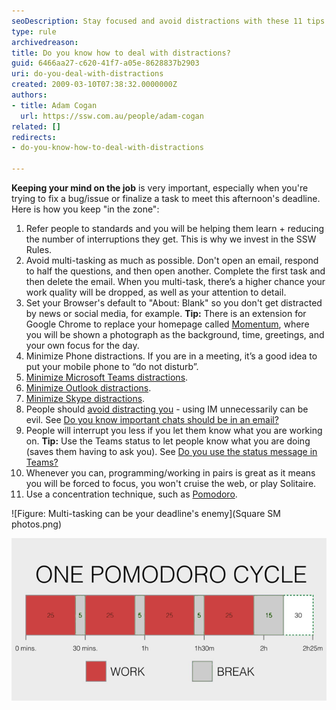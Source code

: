 ```yaml
---
seoDescription: Stay focused and avoid distractions with these 11 tips: prioritize tasks, minimize multitasking, set browser defaults, reduce phone interruptions, and more.
type: rule
archivedreason: 
title: Do you know how to deal with distractions?
guid: 6466aa27-c620-41f7-a05e-8628837b2903
uri: do-you-deal-with-distractions
created: 2009-03-10T07:38:32.0000000Z
authors:
- title: Adam Cogan
  url: https://ssw.com.au/people/adam-cogan
related: []
redirects:
- do-you-know-how-to-deal-with-distractions

---
```


**Keeping your mind on the job** is very important, especially when you're trying to fix a bug/issue or finalize a task to meet this afternoon's deadline. Here is how you keep "in the zone":

<!--endintro-->

1. Refer people to standards and you will be helping them learn + reducing the number of interruptions they get. This is why we invest in the SSW Rules.
2. Avoid multi-tasking as much as possible. Don't open an email, respond to half the questions, and then open another. Complete the first task and then delete the email. When you multi-task, there’s a higher chance your work quality will be dropped, as well as your attention to detail.
3. Set your Browser's default to "About: Blank" so you don't get distracted by news or social media, for example. **Tip:** There is an extension for Google Chrome to replace your homepage called
   [Momentum](https://chrome.google.com/webstore/detail/momentum/laookkfknpbbblfpciffpaejjkokdgca?hl=en-US), where you will be shown a photograph as the background, time, greetings, and your own focus for the day.
4. Minimize Phone distractions. If you are in a meeting, it’s a good idea to put your mobile phone to “do not disturb”.
5. [Minimize Microsoft Teams distractions](/do-you-minimize-team-distractions).
6. [Minimize Outlook distractions](/minimize-outlook-distractions).
7. [Minimize Skype distractions](/minimize-skype-distractions).
8. People should
   [avoid distracting you](/do-you-not-interrupt-people-when-they-are-in-the-zone) - using IM unnecessarily can be evil. See [Do you know important chats should be in an email?](/important-chats-should-be-in-an-email)
9. People will interrupt you less if you let them know what you are working on. **Tip:** Use the Teams status to let people know what you are doing (saves them having to ask you). See [Do you use the status message in Teams?](/use-the-status-message-in-teams)
10. Whenever you can, programming/working in pairs is great as it means you will be forced to focus, you won't cruise the web, or play Solitaire.
11. Use a concentration technique, such as
    [Pomodoro](https://en.wikipedia.org/wiki/Pomodoro_Technique).

![Figure: Multi-tasking can be your deadline's enemy](Square SM photos.png)

![Figure: The Pomodoro technique uses a timer to break down work into intervals, traditionally 25 minutes in length, separated by short breaks.](Pomodoro.png)

